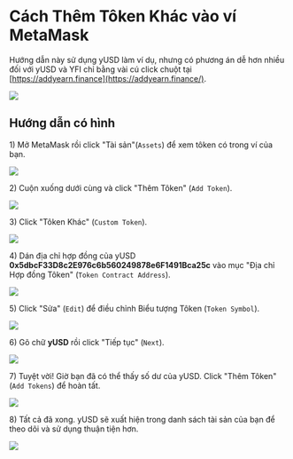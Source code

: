 # Cách Thêm Tôken Khác vào ví MetaMask

Hướng dẫn này sử dụng yUSD làm ví dụ, nhưng có phương án dễ hơn nhiều đối với yUSD và YFI chỉ bằng vài cú click chuột tại [https://addyearn.finance](https://addyearn.finance/).

![](https://i.imgur.com/BIlPYeb.png)

## Hướng dẫn có hình

1\) Mở MetaMask rồi click "Tài sản"(`Assets`) để xem tôken có trong ví của bạn.

![](https://i.imgur.com/N34iMar.png)

2\) Cuộn xuống dưới cùng và click "Thêm Tôken" (`Add Token`).

![](https://i.imgur.com/hRd2MD7.png)

3\) Click "Tôken Khác" (`Custom Token`).

![](https://i.imgur.com/rGbV1eT.png)

4\) Dán địa chỉ hợp đồng của yUSD **0x5dbcF33D8c2E976c6b560249878e6F1491Bca25c** vào mục "Địa chỉ Hợp đồng Tôken" (`Token Contract Address`).

![](https://i.imgur.com/6H2JhRN.png)

5\) Click "Sửa" (`Edit`) để điều chỉnh Biểu tượng Tôken (`Token Symbol`).

![](https://i.imgur.com/E12XN8x.png)

6\) Gõ chữ **yUSD** rồi click "Tiếp tục" (`Next`).

![](https://i.imgur.com/kNkrqj3.png)

7\) Tuyệt vời! Giờ bạn đã có thể thấy số dư của yUSD. Click "Thêm Tôken" (`Add Tokens`) để hoàn tất.

![](https://i.imgur.com/gkt6KME.png)

8\) Tất cả đã xong. yUSD sẽ xuất hiện trong danh sách tài sản của bạn để theo dõi và sử dụng thuận tiện hơn.

![](https://i.imgur.com/ZgtftOw.png)
